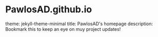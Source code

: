 # PawlosAD.github.io
theme: jekyll-theme-minimal
title: PawlosAD's homepage
description: Bookmark this to keep an eye on muy project updates!

